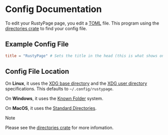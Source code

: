 # Config Documentation

To edit your RustyPage page, you edit a [TOML](https://toml.io/) file.
This program using the [directories crate](https://docs.rs/directories/latest/directories/) to find your config file.

## Example Config File

```toml
title = "RustyPage" # Sets the title in the head (this is what shows on the tab)
```

## Config File Location

On **Linux**, it uses the [XDG base directory](https://standards.freedesktop.org/basedir-spec/basedir-spec-latest.html) and the [XDG user directory](https://www.freedesktop.org/wiki/Software/xdg-user-dirs/) specifications.
This defaults to `~/.config/rustypage`.

On **Windows**, it uses the [Known Folder](https://learn.microsoft.com/en-us/previous-versions/windows/desktop/legacy/bb776911(v=vs.85)?redirectedfrom=MSDN) system.

On **MacOS**, it uses the [Standard Directories](https://developer.apple.com/library/content/documentation/FileManagement/Conceptual/FileSystemProgrammingGuide/FileSystemOverview/FileSystemOverview.html#//apple_ref/doc/uid/TP40010672-CH2-SW6).

> [!NOTE]
> Please see the [directories crate](https://docs.rs/directories/latest/directories/) for more infomation.
